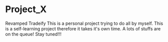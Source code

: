# Project_X
Revamped Tradeify
This is a personal project trying to do all by myself. This is a self-learning project therefore it takes it's own time. A lots of stuffs are on the queue!
Stay tuned!!!
